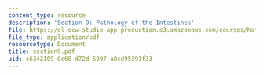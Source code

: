 ```yaml
---
content_type: resource
description: 'Section 9: Pathology of the Intestines'
file: https://ol-ocw-studio-app-production.s3.amazonaws.com/courses/hst-121-gastroenterology-fall-2005/c63421090e60d72d5097a8cd95391f33_section9.pdf
file_type: application/pdf
resourcetype: Document
title: section9.pdf
uid: c6342109-0e60-d72d-5097-a8cd95391f33
---
```

